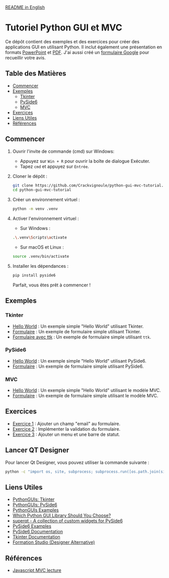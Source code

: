 [README in English](README_EN.md)

# Tutoriel Python GUI et MVC

Ce dépôt contient des exemples et des exercices pour créer des applications GUI en utilisant Python. Il inclut également une présentation en formats [PowerPoint](./presentation/Atelier%20Python%20GUI%20&%20MVC.pptx) et [PDF](./presentation/todo.pdf). J'ai aussi créé un [formulaire Google](https://forms.gle/85zxmsa3xaf7VwH77) pour recueillir votre avis.

<!-- ## Notebooks

1. [Hello World](https://colab.research.google.com/github/Crackvignoule/python-gui-mvc-tutorial/blob/main/test.ipynb) -->

## Table des Matières

- [Commencer](#commencer)
- [Exemples](#exemples)
  - [Tkinter](#tkinter)
  - [PySide6](#pyside6)
  - [MVC](#mvc)
- [Exercices](#exercices)
- [Liens Utiles](#liens-utiles)
- [Références](#références)

## Commencer

1. Ouvrir l'invite de commande (cmd) sur Windows:
   - Appuyez sur `Win + R` pour ouvrir la boîte de dialogue Exécuter.
   - Tapez `cmd` et appuyez sur `Entrée`.

1. Cloner le dépôt :
   ```sh
   git clone https://github.com/Crackvignoule/python-gui-mvc-tutorial.git
   cd python-gui-mvc-tutorial
   ```

2. Créer un environnement virtuel :
   ```sh
   python -m venv .venv
   ```

3. Activer l'environnement virtuel :
   
      - Sur Windows :
      ```sh
      .\.venv\Scripts\activate
      ```
      - Sur macOS et Linux :
      ```sh
      source .venv/bin/activate
      ```

4. Installer les dépendances :
   ```sh
   pip install pyside6
   ```

   Parfait, vous êtes prêt à commencer !

## Exemples

### Tkinter

- [Hello World](./examples/tkinter/helloworld.py) : Un exemple simple "Hello World" utilisant Tkinter.
- [Formulaire](./examples/tkinter/form.py) : Un exemple de formulaire simple utilisant Tkinter.
- [Formulaire avec ttk](./examples/tkinter/ttk_form.py) : Un exemple de formulaire simple utilisant `ttk`.

### PySide6

- [Hello World](./examples/pyside6/helloworld.py) : Un exemple simple "Hello World" utilisant PySide6.
- [Formulaire](./examples/pyside6/form.py) : Un exemple de formulaire simple utilisant PySide6.

### MVC

- [Hello World](./examples/mvc/helloworld.py) : Un exemple simple "Hello World" utilisant le modèle MVC.
- [Formulaire](./examples/mvc/form.py) : Un exemple de formulaire simple utilisant le modèle MVC.

## Exercices

- [Exercice 1](./exercises/1/README.md) : Ajouter un champ "email" au formulaire.
- [Exercice 2](./exercises/2/README.md) : Implémenter la validation du formulaire.
- [Exercice 3](./exercises/3/README.md) : Ajouter un menu et une barre de statut.

## Lancer QT Designer

Pour lancer Qt Designer, vous pouvez utiliser la commande suivante :

```sh
python -c "import os, site, subprocess; subprocess.run([os.path.join(site.getsitepackages()[1], 'PySide6', 'designer')])"
```

## Liens Utiles
- [PythonGUIs: Tkinter](https://www.pythonguis.com/tkinter/)
- [PythonGUIs: PySide6](https://www.pythonguis.com/pyside6/)
- [PythonGUIs Examples](https://github.com/pythonguis/pythonguis-examples)
- [Which Python GUI Library Should You Choose?](https://www.pythonguis.com/faq/which-python-gui-library/)
- [superqt - A collection of custom widgets for PySide6](https://pyapp-kit.github.io/superqt/)
- [PySide6 Examples](https://doc.qt.io/qtforpython-6/examples/index.html)
- [PySide6 Documentation](https://doc.qt.io/qtforpython-6#documentation)
- [Tkinter Documentation](https://docs.python.org/3/library/tkinter.html)
- [Formation Studio (Designer Alternative)](https://github.com/ObaraEmmanuel/Formation)

## Références
- [Javascript MVC lecture](https://github.com/PAJEAN/cours_javascript/blob/master/TP/MVC/README.md)